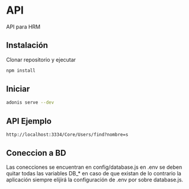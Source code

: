 # API

API para HRM

## Instalación

Clonar repositorio y ejecutar

```bash
npm install
```

## Iniciar

```bash
adonis serve --dev
```

## API Ejemplo
    http://localhost:3334/Core/Users/find?nombre=s

## Coneccion a BD
Las conecciones se encuentran en config/database.js
en .env se deben quitar todas las variables DB_* en caso de que existan de lo contrario la aplicación siempre elijirá la configuración de .env por sobre database.js.
